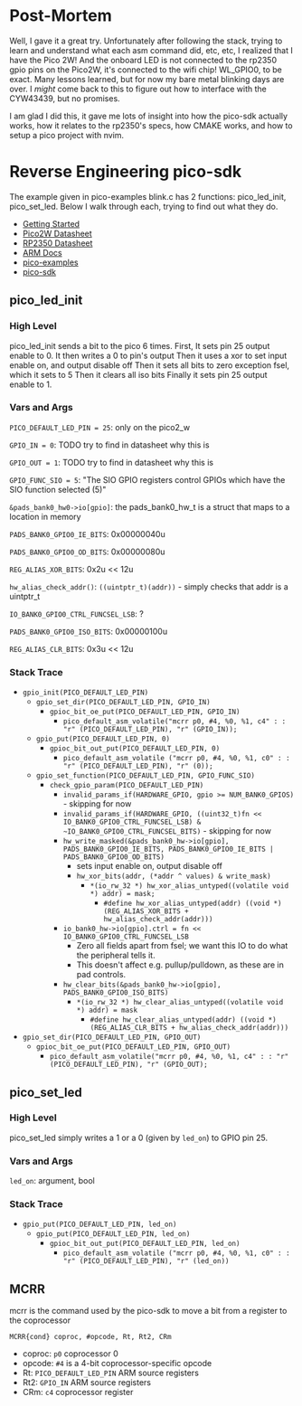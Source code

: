 # Post-Mortem

Well, I gave it a great try. Unfortunately after following the stack, trying to learn and understand what each asm command did, etc, etc, I realized that I have the Pico 2W! And the onboard LED is not connected to the rp2350 gpio pins on the Pico2W, it's connected to the wifi chip! WL_GPIO0, to be exact. Many lessons learned, but for now my bare metal blinking days are over. I _might_ come back to this to figure out how to interface with the CYW43439, but no promises.

I am glad I did this, it gave me lots of insight into how the pico-sdk actually works, how it relates to the rp2350's specs, how CMAKE works, and how to setup a pico project with nvim.

# Reverse Engineering pico-sdk

The example given in pico-examples blink.c has 2 functions: pico_led_init, pico_set_led.
Below I walk through each, trying to find out what they do.

- [Getting Started](https://datasheets.raspberrypi.com/pico/getting-started-with-pico.pdf)
- [Pico2W Datasheet](https://datasheets.raspberrypi.com/picow/pico-2-w-datasheet.pdf)
- [RP2350 Datasheet](https://datasheets.raspberrypi.com/rp2350/rp2350-datasheet.pdf)
- [ARM Docs](https://developer.arm.com/documentation/ddi0553/latest/)
- [pico-examples](https://github.com/raspberrypi/pico-examples)
- [pico-sdk](https://github.com/raspberrypi/pico-sdk)

## pico_led_init

### High Level

pico_led_init sends a bit to the pico 6 times.
First, It sets pin 25 output enable to 0.
It then writes a 0 to pin's output
Then it uses a xor to set input enable on, and output disable off
Then it sets all bits to zero exception fsel, which it sets to 5
Then it clears all iso bits
Finally it sets pin 25 output enable to 1.

### Vars and Args

`PICO_DEFAULT_LED_PIN = 25`: only on the pico2_w

`GPIO_IN = 0`: TODO try to find in datasheet why this is

`GPIO_OUT = 1`: TODO try to find in datasheet why this is

`GPIO_FUNC_SIO = 5`: "The SIO GPIO registers control GPIOs which have the SIO function selected (5)"

`&pads_bank0_hw0->io[gpio]`: the pads_bank0_hw_t is a struct that maps to a location in memory

`PADS_BANK0_GPIO0_IE_BITS`: 0x00000040u

`PADS_BANK0_GPIO0_OD_BITS`: 0x00000080u

`REG_ALIAS_XOR_BITS`: 0x2u << 12u

`hw_alias_check_addr()`: `((uintptr_t)(addr))` - simply checks that addr is a uintptr_t

`IO_BANK0_GPIO0_CTRL_FUNCSEL_LSB`: ?

`PADS_BANK0_GPIO0_ISO_BITS`: 0x00000100u

`REG_ALIAS_CLR_BITS`: 0x3u << 12u

### Stack Trace

- `gpio_init(PICO_DEFAULT_LED_PIN)`
  - `gpio_set_dir(PICO_DEFAULT_LED_PIN, GPIO_IN)`
    - `gpioc_bit_oe_put(PICO_DEFAULT_LED_PIN, GPIO_IN)`
      - `pico_default_asm_volatile("mcrr p0, #4, %0, %1, c4" : : "r" (PICO_DEFAULT_LED_PIN), "r" (GPIO_IN));`
  - `gpio_put(PICO_DEFAULT_LED_PIN, 0)`
    - `gpioc_bit_out_put(PICO_DEFAULT_LED_PIN, 0)`
      - `pico_default_asm_volatile ("mcrr p0, #4, %0, %1, c0" : : "r" (PICO_DEFAULT_LED_PIN), "r" (0));`
  - `gpio_set_function(PICO_DEFAULT_LED_PIN, GPIO_FUNC_SIO)`
    - `check_gpio_param(PICO_DEFAULT_LED_PIN)`
      - `invalid_params_if(HARDWARE_GPIO, gpio >= NUM_BANK0_GPIOS)` - skipping for now
      - `invalid_params_if(HARDWARE_GPIO, ((uint32_t)fn << IO_BANK0_GPIO0_CTRL_FUNCSEL_LSB) & ~IO_BANK0_GPIO0_CTRL_FUNCSEL_BITS)` - skipping for now
      - `hw_write_masked(&pads_bank0_hw->io[gpio], PADS_BANK0_GPIO0_IE_BITS, PADS_BANK0_GPIO0_IE_BITS | PADS_BANK0_GPIO0_OD_BITS)`
        - sets input enable on, output disable off
        - `hw_xor_bits(addr, (*addr ^ values) & write_mask)`
          - `*(io_rw_32 *) hw_xor_alias_untyped((volatile void *) addr) = mask;`
            - `#define hw_xor_alias_untyped(addr) ((void *)(REG_ALIAS_XOR_BITS + hw_alias_check_addr(addr)))`
      - `io_bank0_hw->io[gpio].ctrl = fn << IO_BANK0_GPIO0_CTRL_FUNCSEL_LSB`
        - Zero all fields apart from fsel; we want this IO to do what the peripheral tells it.
        - This doesn't affect e.g. pullup/pulldown, as these are in pad controls.
      - `hw_clear_bits(&pads_bank0_hw->io[gpio], PADS_BANK0_GPIO0_ISO_BITS)`
        - `*(io_rw_32 *) hw_clear_alias_untyped((volatile void *) addr) = mask`
          - `#define hw_clear_alias_untyped(addr) ((void *)(REG_ALIAS_CLR_BITS + hw_alias_check_addr(addr)))`
- `gpio_set_dir(PICO_DEFAULT_LED_PIN, GPIO_OUT)`
  - `gpioc_bit_oe_put(PICO_DEFAULT_LED_PIN, GPIO_OUT)`
    - `pico_default_asm_volatile("mcrr p0, #4, %0, %1, c4" : : "r" (PICO_DEFAULT_LED_PIN), "r" (GPIO_OUT);`

## pico_set_led

### High Level

pico_set_led simply writes a 1 or a 0 (given by `led_on`) to GPIO pin 25.

### Vars and Args

`led_on`: argument, bool

### Stack Trace

- `gpio_put(PICO_DEFAULT_LED_PIN, led_on)`
  - `gpio_put(PICO_DEFAULT_LED_PIN, led_on)`
    - `gpioc_bit_out_put(PICO_DEFAULT_LED_PIN, led_on)`
      - `pico_default_asm_volatile ("mcrr p0, #4, %0, %1, c0" : : "r" (PICO_DEFAULT_LED_PIN), "r" (led_on))`

## MCRR

mcrr is the command used by the pico-sdk to move a bit from a register to the coprocessor

`MCRR{cond} coproc, #opcode, Rt, Rt2, CRm`

- coproc: `p0`
  coprocessor 0
- opcode: `#4`
  is a 4-bit coprocessor-specific opcode
- Rt: `PICO_DEFAULT_LED_PIN`
  ARM source registers
- Rt2: `GPIO_IN`
  ARM source registers
- CRm: `c4`
  coprocessor register
